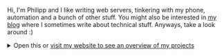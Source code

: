 Hi, I'm Philipp and I like writing web servers, tinkering with my phone, automation and a bunch of other stuff. You might also be interested in [my blog](https://blog.010.one) where I sometimes write about technical stuff. Anyways, take a look around :)


<details>
  <summary>Open this or <a href="https://010.one/">visit my website to see an overview of my projects</a></summary>

{{ range .Categories }}
#### {{.Name}}{{with .Description}}
{{.}}{{end}}
{{range .Repos}}
- {{with . | repo}}[{{.Name}}]({{.Link}}{{with .Title}} "{{.}}"{{end}}): {{.Desc | transform}}{{end}}{{end}}
{{end}}

</details>
